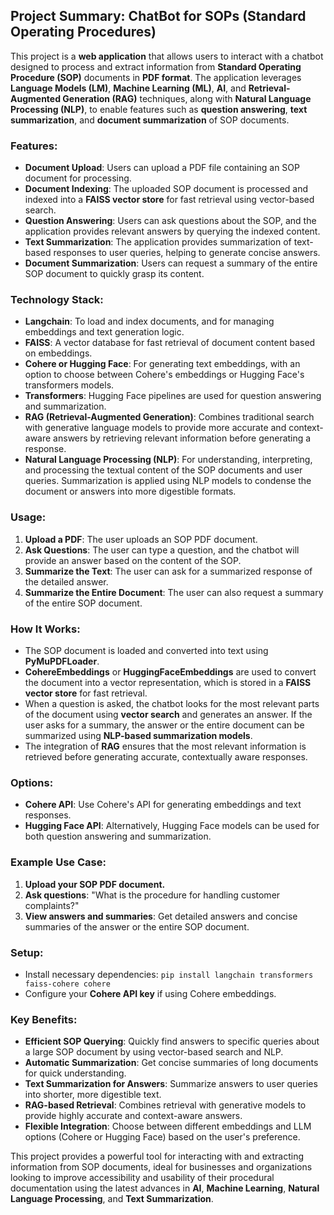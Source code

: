 ## Project Summary: ChatBot for SOPs (Standard Operating Procedures)

This project is a **web application** that allows users to interact with a chatbot designed to process and extract information from **Standard Operating Procedure (SOP)** documents in **PDF format**. The application leverages **Language Models (LM)**, **Machine Learning (ML)**, **AI**, and **Retrieval-Augmented Generation (RAG)** techniques, along with **Natural Language Processing (NLP)**, to enable features such as **question answering**, **text summarization**, and **document summarization** of SOP documents.

### Features:
- **Document Upload**: Users can upload a PDF file containing an SOP document for processing.
- **Document Indexing**: The uploaded SOP document is processed and indexed into a **FAISS vector store** for fast retrieval using vector-based search.
- **Question Answering**: Users can ask questions about the SOP, and the application provides relevant answers by querying the indexed content.
- **Text Summarization**: The application provides summarization of text-based responses to user queries, helping to generate concise answers.
- **Document Summarization**: Users can request a summary of the entire SOP document to quickly grasp its content.
  
### Technology Stack:
- **Langchain**: To load and index documents, and for managing embeddings and text generation logic.
- **FAISS**: A vector database for fast retrieval of document content based on embeddings.
- **Cohere or Hugging Face**: For generating text embeddings, with an option to choose between Cohere's embeddings or Hugging Face's transformers models.
- **Transformers**: Hugging Face pipelines are used for question answering and summarization.
- **RAG (Retrieval-Augmented Generation)**: Combines traditional search with generative language models to provide more accurate and context-aware answers by retrieving relevant information before generating a response.
- **Natural Language Processing (NLP)**: For understanding, interpreting, and processing the textual content of the SOP documents and user queries. Summarization is applied using NLP models to condense the document or answers into more digestible formats.

### Usage:
1. **Upload a PDF**: The user uploads an SOP PDF document.
2. **Ask Questions**: The user can type a question, and the chatbot will provide an answer based on the content of the SOP.
3. **Summarize the Text**: The user can ask for a summarized response of the detailed answer.
4. **Summarize the Entire Document**: The user can also request a summary of the entire SOP document.

### How It Works:
- The SOP document is loaded and converted into text using **PyMuPDFLoader**.
- **CohereEmbeddings** or **HuggingFaceEmbeddings** are used to convert the document into a vector representation, which is stored in a **FAISS vector store** for fast retrieval.
- When a question is asked, the chatbot looks for the most relevant parts of the document using **vector search** and generates an answer. If the user asks for a summary, the answer or the entire document can be summarized using **NLP-based summarization models**.
- The integration of **RAG** ensures that the most relevant information is retrieved before generating accurate, contextually aware responses.

### Options:
- **Cohere API**: Use Cohere's API for generating embeddings and text responses.
- **Hugging Face API**: Alternatively, Hugging Face models can be used for both question answering and summarization.

### Example Use Case:
1. **Upload your SOP PDF document.**
2. **Ask questions**: "What is the procedure for handling customer complaints?"
3. **View answers and summaries**: Get detailed answers and concise summaries of the answer or the entire SOP document.

### Setup:
- Install necessary dependencies: `pip install langchain transformers faiss-cohere cohere`
- Configure your **Cohere API key** if using Cohere embeddings.

### Key Benefits:
- **Efficient SOP Querying**: Quickly find answers to specific queries about a large SOP document by using vector-based search and NLP.
- **Automatic Summarization**: Get concise summaries of long documents for quick understanding.
- **Text Summarization for Answers**: Summarize answers to user queries into shorter, more digestible text.
- **RAG-based Retrieval**: Combines retrieval with generative models to provide highly accurate and context-aware answers.
- **Flexible Integration**: Choose between different embeddings and LLM options (Cohere or Hugging Face) based on the user's preference.

This project provides a powerful tool for interacting with and extracting information from SOP documents, ideal for businesses and organizations looking to improve accessibility and usability of their procedural documentation using the latest advances in **AI**, **Machine Learning**, **Natural Language Processing**, and **Text Summarization**.
